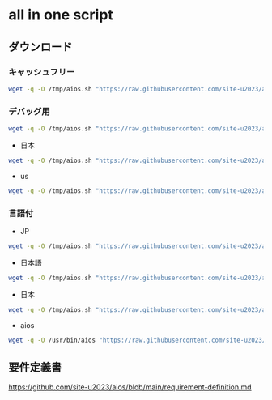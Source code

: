 # all in one script

## ダウンロード

### キャッシュフリー
```sh
wget -q -O /tmp/aios.sh "https://raw.githubusercontent.com/site-u2023/aios/main/aios.sh?cache_bust=$(date +%s)"; sh /tmp/aios.sh
```

### デバッグ用

```sh
wget -q -O /tmp/aios.sh "https://raw.githubusercontent.com/site-u2023/aios/main/aios.sh?cache_bust=$(date +%s)"; sh /tmp/aios.sh -d
```

- 日本
```sh
wget -q -O /tmp/aios.sh "https://raw.githubusercontent.com/site-u2023/aios/main/aios.sh?cache_bust=$(date +%s)"; sh /tmp/aios.sh -d 日本
```

- us
```sh
wget -q -O /tmp/aios.sh "https://raw.githubusercontent.com/site-u2023/aios/main/aios.sh?cache_bust=$(date +%s)"; sh /tmp/aios.sh -d us
```

### 言語付

- JP
```sh
wget -q -O /tmp/aios.sh "https://raw.githubusercontent.com/site-u2023/aios/main/aios.sh?cache_bust=$(date +%s)"; sh /tmp/aios.sh JP
```

- 日本語
```sh
wget -q -O /tmp/aios.sh "https://raw.githubusercontent.com/site-u2023/aios/main/aios.sh?cache_bust=$(date +%s)"; sh /tmp/aios.sh 日本語
```

- 日本
```sh
wget -q -O /tmp/aios.sh "https://raw.githubusercontent.com/site-u2023/aios/main/aios.sh?cache_bust=$(date +%s)"; sh /tmp/aios.sh 日本
```

- aios
```sh
wget -q -O /usr/bin/aios "https://raw.githubusercontent.com/site-u2023/aios/main/aios?cache_bust=$(date +%s)"; sh /usr/bin/aios
```

## 要件定義書

https://github.com/site-u2023/aios/blob/main/requirement-definition.md
